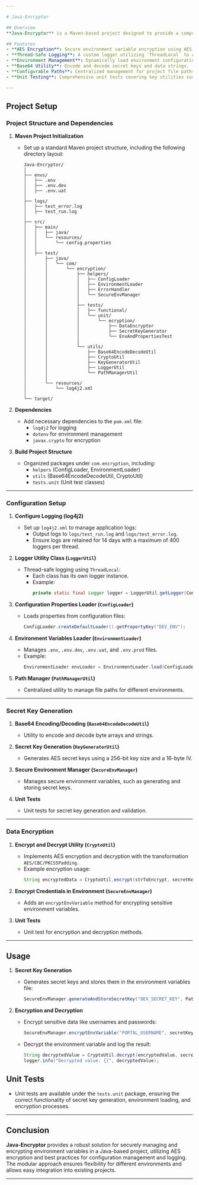 ```yaml
---

# Java-Encryptor

## Overview
**Java-Encryptor** is a Maven-based project designed to provide a comprehensive solution for securely managing and encrypting sensitive environment variables such as usernames, passwords, and secret keys. The project includes utilities for logging, configuration management, base64 encoding/decoding, secret key generation, and encryption/decryption using AES encryption.

## Features
- **AES Encryption**: Secure environment variable encryption using AES with CBC and PKCS5Padding.
- **Thread-Safe Logging**: A custom logger utilizing `ThreadLocal` to ensure thread-specific logs.
- **Environment Management**: Dynamically load environment configurations via `.env` files, supporting different environments (development, UAT, production).
- **Base64 Utility**: Encode and decode secret keys and data strings.
- **Configurable Paths**: Centralized management for project file paths.
- **Unit Testing**: Comprehensive unit tests covering key utilities such as secret key generation and data encryption.

---
```


## Project Setup

### Project Structure and Dependencies

1. **Maven Project Initialization**  
   - Set up a standard Maven project structure, including the following directory layout:

     ```plaintext
     Java-Encryptor/
     │
     ├── envs/
     │   ├── .env
     │   ├── .env.dev
     │   ├── .env.uat
     │
     ├── logs/
     │   ├── test_error.log
     │   ├── test_run.log
     │
     ├── src/
     │   ├── main/
     │   │   ├── java/
     │   │   └── resources/
     │   │       └── config.properties
     │   │
     │   ├── test/
     │       ├── java/
     │       │   └── com/
     │       │       └── encryption/
     │       │           ├── helpers/
     │       │           │   ├── ConfigLoader
     │       │           │   ├── EnvironmentLoader
     │       │           │   ├── ErrorHandler
     │       │           │   └── SecureEnvManager
     │       │           │
     │       │           ├── tests/
     │       │           │   ├── functional/
     │       │           │   └── unit/
     │       │           │       └── ecryption/
     │       │           │           ├── DataEncryptor
     │       │           │           ├── SecretKeyGenerator
     │       │           │           └── EnvAndPropertiesTest
     │       │           │
     │       │           └── utils/
     │       │               ├── Base64EncodeDecodeUtil
     │       │               ├── CryptoUtil
     │       │               ├── KeyGeneratorUtil
     │       │               ├── LoggerUtil
     │       │               └── PathManagerUtil
     │       │
     │       └── resources/
     │           └── log4j2.xml
     │
     └── target/
     ```

2. **Dependencies**
   - Add necessary dependencies to the `pom.xml` file:
     - `log4j2` for logging
     - `dotenv` for environment management
     - `javax.crypto` for encryption
     
3. **Build Project Structure**
   - Organized packages under `com.encryption`, including:
     - `helpers` (ConfigLoader, EnvironmentLoader)
     - `utils` (Base64EncodeDecodeUtil, CryptoUtil)
     - `tests.unit` (Unit test classes)

---

### Configuration Setup

1. **Configure Logging (log4j2)**  
   - Set up `log4j2.xml` to manage application logs:
     - Output logs to `logs/test_run.log` and `logs/test_error.log`.
     - Ensure logs are retained for 14 days with a maximum of 400 loggers per thread.

2. **Logger Utility Class (`LoggerUtil`)**  
   - Thread-safe logging using `ThreadLocal`:
     - Each class has its own logger instance.
     - Example:
       ```java
       private static final Logger logger = LoggerUtil.getLogger(ConfigLoader.class);
       ```

3. **Configuration Properties Loader (`ConfigLoader`)**  
   - Loads properties from configuration files:
     ```java
     ConfigLoader.createDefaultLoader().getPropertyKey("DEV_ENV");
     ```

4. **Environment Variables Loader (`EnvironmentLoader`)**  
   - Manages `.env`, `.env.dev`, `.env.uat`, and `.env.prod` files.
   - Example:
     ```java
     EnvironmentLoader envLoader = EnvironmentLoader.load(ConfigLoader.createDefaultLoader().getPropertyKey("DEV_ENV"));
     ```

5. **Path Manager (`PathManagerUtil`)**  
   - Centralized utility to manage file paths for different environments.

---

### Secret Key Generation

1. **Base64 Encoding/Decoding (`Base64EncodeDecodeUtil`)**  
   - Utility to encode and decode byte arrays and strings.

2. **Secret Key Generation (`KeyGeneratorUtil`)**  
   - Generates AES secret keys using a 256-bit key size and a 16-byte IV.

3. **Secure Environment Manager (`SecureEnvManager`)**  
   - Manages secure environment variables, such as generating and storing secret keys.

4. **Unit Tests**  
   - Unit tests for secret key generation and validation.

---

### Data Encryption

1. **Encrypt and Decrypt Utility (`CryptoUtil`)**  
   - Implements AES encryption and decryption with the transformation `AES/CBC/PKCS5Padding`.
   - Example encryption usage:
     ```java
     String encryptedData = CryptoUtil.encrypt(strToEncrypt, secretKey);
     ```

2. **Encrypt Credentials in Environment (`SecureEnvManager`)**  
   - Adds an `encryptEnvVariable` method for encrypting sensitive environment variables.

3. **Unit Tests**  
   - Unit test for encryption and decryption methods.

---

## Usage

1. **Secret Key Generation**  
   - Generates secret keys and stores them in the environment variables file:
     ```java
     SecureEnvManager.generateAndStoreSecretKey("DEV_SECRET_KEY", PathManagerUtil.getDevEnvFilePath());
     ```

2. **Encryption and Decryption**  
   - Encrypt sensitive data like usernames and passwords:
     ```java
     SecureEnvManager.encryptEnvVariable("PORTAL_USERNAME", secretKey, PathManagerUtil.getDevEnvFilePath());
     ```

   - Decrypt the environment variable and log the result:
     ```java
     String decryptedValue = CryptoUtil.decrypt(encryptedValue, secretKey);
     logger.info("Decrypted value: {}", decryptedValue);
     ```

## Unit Tests
- Unit tests are available under the `tests.unit` package, ensuring the correct functionality of secret key generation, environment loading, and encryption processes.

---

## Conclusion
**Java-Encryptor** provides a robust solution for securely managing and encrypting environment variables in a Java-based project, utilizing AES encryption and best practices for configuration management and logging. The modular approach ensures flexibility for different environments and allows easy integration into existing projects.

---
